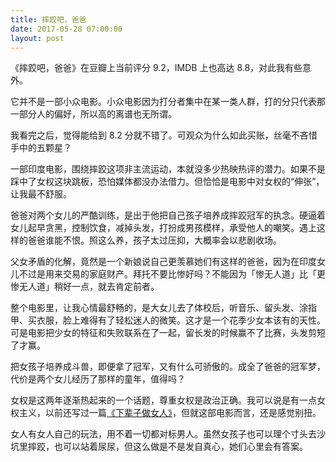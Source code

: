 ```yaml
---
title: 摔跤吧，爸爸
date: 2017-05-28 07:00:00
layout: post
---
```


《摔跤吧，爸爸》在豆瓣上当前评分 9.2，IMDB 上也高达 8.8，对此我有些意外。

它并不是一部小众电影。小众电影因为打分者集中在某一类人群，打的分只代表那一部分人的偏好，所以高的离谱也无所谓。

我看完之后，觉得能给到 8.2 分就不错了。可观众为什么如此买账，丝毫不吝惜手中的五颗星？

一部印度电影，围绕摔跤这项非主流运动，本就没多少热映热评的潜力。如果不是踩中了女权这块跳板，恐怕媒体都没办法借力。但恰恰是电影中对女权的“伸张”，让我最不舒服。

爸爸对两个女儿的严酷训练，是出于他把自己孩子培养成摔跤冠军的执念。硬逼着女儿起早贪黑，控制饮食，减掉头发，打扮成男孩模样，承受他人的嘲笑。遇上这样的爸爸谁能不恨。照这么养，孩子太过压抑，大概率会以悲剧收场。

父女矛盾的化解，竟然是一个新娘说自己更羡慕她们有这样的爸爸，因为在印度女儿不过是用来交易的家庭财产。拜托不要比惨好吗？不能因为「惨无人道」比「更惨无人道」稍好一点，就去肯定前者。

整个电影里，让我心情最舒畅的，是大女儿去了体校后，听音乐、留头发、涂指甲、买衣服，脸上难得有了轻松迷人的微笑。这才是一个花季少女本该有的天性。可是电影把少女的特征和失败联系在了一起，留长发的时候赢不了比赛，头发剪短了才赢。

把女孩子培养成斗兽，即便拿了冠军，又有什么可骄傲的。成全了爸爸的冠军梦，代价是两个女儿经历了那样的童年，值得吗？

女权是这两年逐渐热起来的一个话题，尊重女权是政治正确。我可以说是有一点女权主义，以前还写过一篇[《下辈子做女人》](http://www.maintao.com/2014/golden-age-for-women/)，但就这部电影而言，还是感觉别扭。

女人有女人自己的玩法，用不着一切都对标男人。虽然女孩子也可以理个寸头去沙坑里摔跤，也可以站着尿尿，但这么做是不是发自真心，她们心里会有答案。
